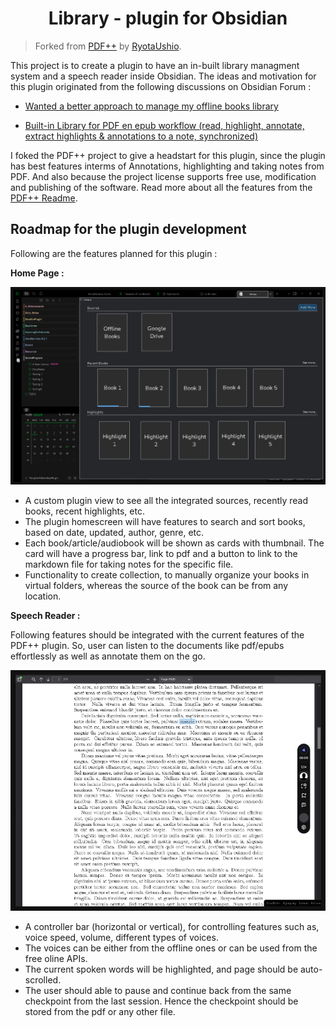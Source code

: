 <h1 align="center">Library - plugin for Obsidian</h1>

> Forked from [PDF++](https://github.com/RyotaUshio/obsidian-pdf-plus) by [RyotaUshio](RyotaUshio).

This project is to create a plugin to have an in-built library managment system and a speech reader inside Obsidian. The ideas and motivation for this plugin originated from the following discussions on Obsidian Forum :

- [Wanted a better approach to manage my offline books library](https://forum.obsidian.md/t/wanted-a-better-approach-to-manage-my-offline-books-library/91039/6)

- [Built-in Library for PDF en epub workflow (read, highlight, annotate, extract highlights & annotations to a note, synchronized)](https://forum.obsidian.md/t/built-in-library-for-pdf-en-epub-workflow-read-highlight-annotate-extract-highlights-annotations-to-a-note-synchronized/92206?u=tu2_atmanand)


I foked the PDF++ project to give a headstart for this plugin, since the plugin has best features interms of Annotations, highlighting and taking notes from PDF. And also because the project license supports free use, modification and publishing of the software. Read more about all the features from the [PDF++ Readme](https://github.com/RyotaUshio/obsidian-pdf-plus). 

## Roadmap for the plugin development

Following are the features planned for this plugin : 

**Home Page :**

![A rough plugin UI blueprint](./assets/plguinUIBlueprint.png)

- A custom plugin view to see all the integrated sources, recently read books, recent highlights, etc.
- The plugin homescreen will have features to search and sort books, based on date, updated, author, genre, etc.
- Each book/article/audiobook will be shown as cards with thumbnail. The card will have a progress bar, link to pdf and a button to link to the markdown file for taking notes for the specific file.
- Functionality to create collection, to manually organize your books in virtual folders, whereas the source of the book can be from any location. 

**Speech Reader :**

Following features should be integrated with the current features of the PDF++ plugin. So, user can listen to the documents like pdf/epubs effortlessly as well as annotate them on the go.

![SpeechReaderControls](./assets/SpeechReaderControls.png)

- A controller bar (horizontal or vertical), for controlling features such as, voice speed, volume, different types of voices.
- The voices can be either from the offline ones or can be used from the free oline APIs.
- The current spoken words will be highlighted, and page should be auto-scrolled.
- The user should able to pause and continue back from the same checkpoint from the last session. Hence the checkpoint should be stored from the pdf or any other file.
